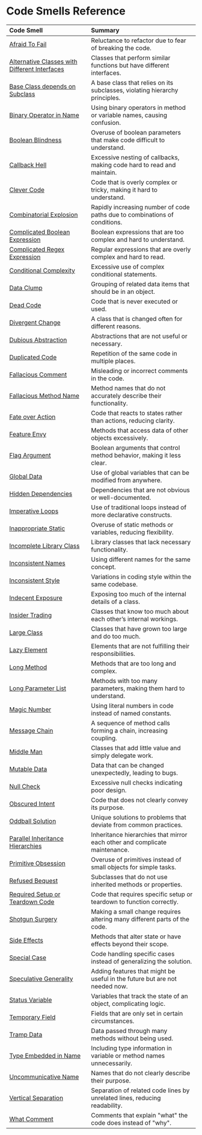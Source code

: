 # Code Smells Reference

| Code Smell                                                                                             | Summary                                                                     |
|:-------------------------------------------------------------------------------------------------------|:----------------------------------------------------------------------------|
| [Afraid To Fail](Afraid%20To%20Fail)                                                                   | Reluctance to refactor due to fear of breaking the code.                    |
| [Alternative Classes with Different Interfaces](Alternative%20Classes%20with%20Different%20Interfaces) | Classes that perform similar functions but have different interfaces.       |
| [Base Class depends on Subclass](Base%20Class%20depends%20on%20Subclass)                               | A base class that relies on its subclasses, violating hierarchy principles. |
| [Binary Operator in Name](Binary%20Operator%20in%20Name)                                               | Using binary operators in method or variable names, causing confusion.      |
| [Boolean Blindness](Boolean%20Blindness)                                                               | Overuse of boolean parameters that make code difficult to understand.       |
| [Callback Hell](Callback%20Hell)                                                                       | Excessive nesting of callbacks, making code hard to read and maintain.      |
| [Clever Code](Clever%20Code)                                                                           | Code that is overly complex or tricky, making it hard to understand.        |
| [Combinatorial Explosion](Combinatorial%20Explosion)                                                   | Rapidly increasing number of code paths due to combinations of conditions.  |
| [Complicated Boolean Expression](Complicated%20Boolean%20Expression)                                   | Boolean expressions that are too complex and hard to understand.            |
| [Complicated Regex Expression](Complicated%20Regex%20Expression)                                       | Regular expressions that are overly complex and hard to read.               |
| [Conditional Complexity](Conditional%20Complexity)                                                     | Excessive use of complex conditional statements.                            |
| [Data Clump](Data%20Clump)                                                                             | Grouping of related data items that should be in an object.                 |
| [Dead Code](Dead%20Code)                                                                               | Code that is never executed or used.                                        |
| [Divergent Change](Divergent%20Change)                                                                 | A class that is changed often for different reasons.                        |
| [Dubious Abstraction](Dubious%20Abstraction)                                                           | Abstractions that are not useful or necessary.                              |
| [Duplicated Code](Duplicated%20Code)                                                                   | Repetition of the same code in multiple places.                             |
| [Fallacious Comment](Fallacious%20Comment)                                                             | Misleading or incorrect comments in the code.                               |
| [Fallacious Method Name](Fallacious%20Method%20Name)                                                   | Method names that do not accurately describe their functionality.           |
| [Fate over Action](Fate%20over%20Action)                                                               | Code that reacts to states rather than actions, reducing clarity.           |
| [Feature Envy](Feature%20Envy)                                                                         | Methods that access data of other objects excessively.                      |
| [Flag Argument](Flag%20Argument)                                                                       | Boolean arguments that control method behavior, making it less clear.       |
| [Global Data](Global%20Data)                                                                           | Use of global variables that can be modified from anywhere.                 |
| [Hidden Dependencies](Hidden%20Dependencies)                                                           | Dependencies that are not obvious or well-documented.                       |
| [Imperative Loops](Imperative%20Loops)                                                                 | Use of traditional loops instead of more declarative constructs.            |
| [Inappropriate Static](Inappropriate%20Static)                                                         | Overuse of static methods or variables, reducing flexibility.               |
| [Incomplete Library Class](Incomplete%20Library%20Class)                                               | Library classes that lack necessary functionality.                          |
| [Inconsistent Names](Inconsistent%20Names)                                                             | Using different names for the same concept.                                 |
| [Inconsistent Style](Inconsistent%20Style)                                                             | Variations in coding style within the same codebase.                        |
| [Indecent Exposure](Indecent%20Exposure)                                                               | Exposing too much of the internal details of a class.                       |
| [Insider Trading](Insider%20Trading)                                                                   | Classes that know too much about each other’s internal workings.            |
| [Large Class](Large%20Class)                                                                           | Classes that have grown too large and do too much.                          |
| [Lazy Element](Lazy%20Element)                                                                         | Elements that are not fulfilling their responsibilities.                    |
| [Long Method](Long%20Method)                                                                           | Methods that are too long and complex.                                      |
| [Long Parameter List](Long%20Parameter%20List)                                                         | Methods with too many parameters, making them hard to understand.           |
| [Magic Number](Magic%20Number)                                                                         | Using literal numbers in code instead of named constants.                   |
| [Message Chain](Message%20Chain)                                                                       | A sequence of method calls forming a chain, increasing coupling.            |
| [Middle Man](Middle%20Man)                                                                             | Classes that add little value and simply delegate work.                     |
| [Mutable Data](Mutable%20Data)                                                                         | Data that can be changed unexpectedly, leading to bugs.                     |
| [Null Check](Null%20Check)                                                                             | Excessive null checks indicating poor design.                               |
| [Obscured Intent](Obscured%20Intent)                                                                   | Code that does not clearly convey its purpose.                              |
| [Oddball Solution](Oddball%20Solution)                                                                 | Unique solutions to problems that deviate from common practices.            |
| [Parallel Inheritance Hierarchies](Parallel%20Inheritance%20Hierarchies)                               | Inheritance hierarchies that mirror each other and complicate maintenance.  |
| [Primitive Obsession](Primitive%20Obsession)                                                           | Overuse of primitives instead of small objects for simple tasks.            |
| [Refused Bequest](Refused%20Bequest)                                                                   | Subclasses that do not use inherited methods or properties.                 |
| [Required Setup or Teardown Code](Required%20Setup%20or%20Teardown%20Code)                             | Code that requires specific setup or teardown to function correctly.        |
| [Shotgun Surgery](Shotgun%20Surgery)                                                                   | Making a small change requires altering many different parts of the code.   |
| [Side Effects](Side%20Effects)                                                                         | Methods that alter state or have effects beyond their scope.                |
| [Special Case](Special%20Case)                                                                         | Code handling specific cases instead of generalizing the solution.          |
| [Speculative Generality](Speculative%20Generality)                                                     | Adding features that might be useful in the future but are not needed now.  |
| [Status Variable](Status%20Variable)                                                                   | Variables that track the state of an object, complicating logic.            |
| [Temporary Field](Temporary%20Field)                                                                   | Fields that are only set in certain circumstances.                          |
| [Tramp Data](Tramp%20Data)                                                                             | Data passed through many methods without being used.                        |
| [Type Embedded in Name](Type%20Embedded%20in%20Name)                                                   | Including type information in variable or method names unnecessarily.       |
| [Uncommunicative Name](Uncommunicative%20Name)                                                         | Names that do not clearly describe their purpose.                           |
| [Vertical Separation](Vertical%20Separation)                                                           | Separation of related code lines by unrelated lines, reducing readability.  |
| [What Comment](What%20Comment)                                                                         | Comments that explain "what" the code does instead of "why".                |
